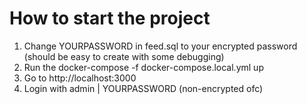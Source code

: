 # How to start the project
1. Change YOURPASSWORD in feed.sql to your encrypted password (should be easy to create with some debugging)
2. Run the docker-compose -f docker-compose.local.yml up
3. Go to http://localhost:3000
4. Login with admin | YOURPASSWORD (non-encrypted ofc)

